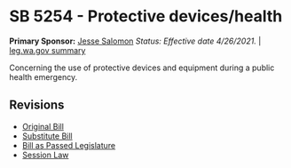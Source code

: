 # SB 5254 - Protective devices/health
**Primary Sponsor:** [Jesse Salomon](/person/leg/salomon_je.md)
*Status: Effective date 4/26/2021.* | [leg.wa.gov summary](https://app.leg.wa.gov/billsummary?BillNumber=5254&Year=2021)

Concerning the use of protective devices and equipment during a public health emergency.

## Revisions
* [Original Bill](1/)
* [Substitute Bill](S/)
* [Bill as Passed Legislature](S.PL/)
* [Session Law](S.SL/)